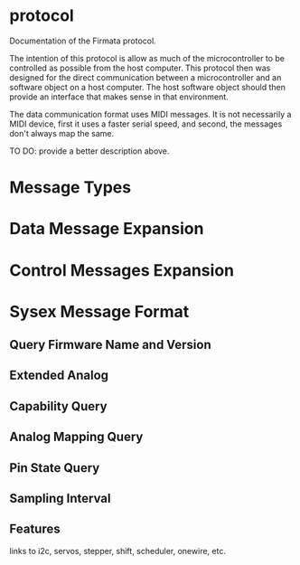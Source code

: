 protocol
========

Documentation of the Firmata protocol.

The intention of this protocol is allow as much of the microcontroller to be controlled as possible from the host computer. This protocol then was designed for the direct communication between a microcontroller and an software object on a host computer. The host software object should then provide an interface that makes sense in that environment.

The data communication format uses MIDI messages. It is not necessarily a MIDI device, first it uses a faster serial speed, and second, the messages don't always map the same.

TO DO: provide a better description above.


Message Types
===

Data Message Expansion
===

Control Messages Expansion
===

Sysex Message Format
===

Query Firmware Name and Version
---

Extended Analog
---

Capability Query
---

Analog Mapping Query
---

Pin State Query
---

Sampling Interval
---

Features
---

links to i2c, servos, stepper, shift, scheduler, onewire, etc.